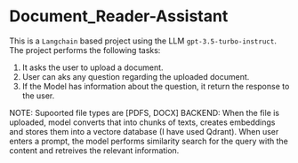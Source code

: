 # Document_Reader-Assistant

This is a `Langchain` based project using the LLM `gpt-3.5-turbo-instruct`.
The project performs the following tasks:

1. It asks the user to upload a document.
2. User can aks any question regarding the uploaded document.
3. If the Model has information about the question, it return the response to the user.

NOTE: Supoorted file types are [PDFS, DOCX]
BACKEND: When the file is uploaded, model converts that into chunks of texts, creates embeddings and stores them into a vectore database (I have used Qdrant). When user enters a prompt, the model performs similarity search for the query with the content and retreives the relevant information.
